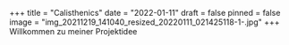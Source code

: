 +++
title = "Calisthenics"
date = "2022-01-11"
draft = false
pinned = false
image = "img_20211219_141040_resized_20220111_021425118-1-.jpg"
+++
Willkommen zu meiner Projektidee